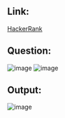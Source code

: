 ## Link:
[HackerRank](https://www.hackerrank.com/challenges/weather-observation-station-18/problem?isFullScreen=true)

## Question:
![image](https://github.com/user-attachments/assets/f51de599-d0a2-45ee-9c00-0b24aea9439a)
![image](https://github.com/user-attachments/assets/ff1ee6e4-49ec-4157-925d-bdea196c4c8e)

## Output:
![image](https://github.com/user-attachments/assets/16ff704d-e3b4-498c-8599-2134d8d6d6a8)
